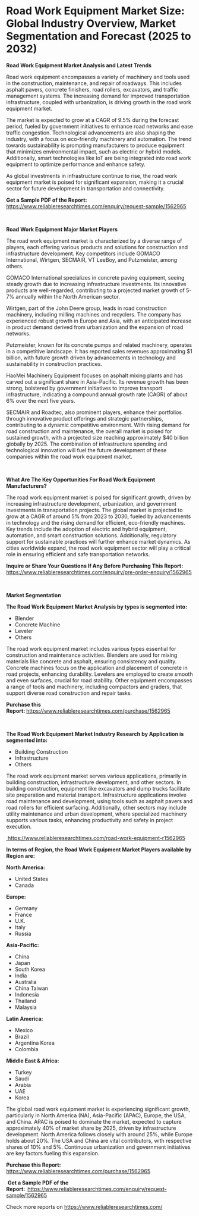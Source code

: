 <p><h1>Road Work Equipment Market Size: Global Industry Overview, Market Segmentation and Forecast (2025 to 2032)</h1></p><p><strong>Road Work Equipment Market Analysis and Latest Trends</strong></p>
<p><p>Road work equipment encompasses a variety of machinery and tools used in the construction, maintenance, and repair of roadways. This includes asphalt pavers, concrete finishers, road rollers, excavators, and traffic management systems. The increasing demand for improved transportation infrastructure, coupled with urbanization, is driving growth in the road work equipment market.</p><p>The market is expected to grow at a CAGR of 9.5% during the forecast period, fueled by government initiatives to enhance road networks and ease traffic congestion. Technological advancements are also shaping the industry, with a focus on eco-friendly machinery and automation. The trend towards sustainability is prompting manufacturers to produce equipment that minimizes environmental impact, such as electric or hybrid models. Additionally, smart technologies like IoT are being integrated into road work equipment to optimize performance and enhance safety.</p><p>As global investments in infrastructure continue to rise, the road work equipment market is poised for significant expansion, making it a crucial sector for future development in transportation and connectivity.</p></p>
<p><strong>Get a Sample PDF of the Report:&nbsp;</strong> <a href="https://www.reliableresearchtimes.com/enquiry/request-sample/1562965?utm_campaign=3070&utm_medium=2&utm_source=Github&utm_content=ia&utm_term=08042025&utm_id=road-work-equipment">https://www.reliableresearchtimes.com/enquiry/request-sample/1562965</a></p>
<p>&nbsp;</p>
<p><strong>Road Work Equipment Major Market Players</strong></p>
<p><p>The road work equipment market is characterized by a diverse range of players, each offering various products and solutions for construction and infrastructure development. Key competitors include GOMACO International, Wirtgen, SECMAIR, VT LeeBoy, and Putzmeister, among others. </p><p>GOMACO International specializes in concrete paving equipment, seeing steady growth due to increasing infrastructure investments. Its innovative products are well-regarded, contributing to a projected market growth of 5-7% annually within the North American sector.</p><p>Wirtgen, part of the John Deere group, leads in road construction machinery, including milling machines and recyclers. The company has experienced robust growth in Europe and Asia, with an anticipated increase in product demand derived from urbanization and the expansion of road networks.</p><p>Putzmeister, known for its concrete pumps and related machinery, operates in a competitive landscape. It has reported sales revenues approximating $1 billion, with future growth driven by advancements in technology and sustainability in construction practices.</p><p>HaoMei Machinery Equipment focuses on asphalt mixing plants and has carved out a significant share in Asia-Pacific. Its revenue growth has been strong, bolstered by government initiatives to improve transport infrastructure, indicating a compound annual growth rate (CAGR) of about 6% over the next five years.</p><p>SECMAIR and Roadtec, also prominent players, enhance their portfolios through innovative product offerings and strategic partnerships, contributing to a dynamic competitive environment. With rising demand for road construction and maintenance, the overall market is poised for sustained growth, with a projected size reaching approximately $40 billion globally by 2025. The combination of infrastructure spending and technological innovation will fuel the future development of these companies within the road work equipment market.</p></p>
<p>&nbsp;</p>
<p><strong>What Are The Key Opportunities For Road Work Equipment Manufacturers?</strong></p>
<p><p>The road work equipment market is poised for significant growth, driven by increasing infrastructure development, urbanization, and government investments in transportation projects. The global market is projected to grow at a CAGR of around 5% from 2023 to 2030, fueled by advancements in technology and the rising demand for efficient, eco-friendly machines. Key trends include the adoption of electric and hybrid equipment, automation, and smart construction solutions. Additionally, regulatory support for sustainable practices will further enhance market dynamics. As cities worldwide expand, the road work equipment sector will play a critical role in ensuring efficient and safe transportation networks.</p></p>
<p><strong>Inquire or Share Your Questions If Any Before Purchasing This Report:</strong> <a href="https://www.reliableresearchtimes.com/enquiry/pre-order-enquiry/1562965?utm_campaign=3070&utm_medium=2&utm_source=Github&utm_content=ia&utm_term=08042025&utm_id=road-work-equipment">https://www.reliableresearchtimes.com/enquiry/pre-order-enquiry/1562965</a></p>
<p>&nbsp;</p>
<p><strong>Market Segmentation</strong></p>
<p><strong>The Road Work Equipment Market Analysis by types is segmented into:</strong></p>
<p><ul><li>Blender</li><li>Concrete Machine</li><li>Leveler</li><li>Others</li></ul></p>
<p><p>The road work equipment market includes various types essential for construction and maintenance activities. Blenders are used for mixing materials like concrete and asphalt, ensuring consistency and quality. Concrete machines focus on the application and placement of concrete in road projects, enhancing durability. Levelers are employed to create smooth and even surfaces, crucial for road stability. Other equipment encompasses a range of tools and machinery, including compactors and graders, that support diverse road construction and repair tasks.</p></p>
<p><strong>Purchase this Report:&nbsp;</strong><a href="https://www.reliableresearchtimes.com/purchase/1562965?utm_campaign=3070&utm_medium=2&utm_source=Github&utm_content=ia&utm_term=08042025&utm_id=road-work-equipment">https://www.reliableresearchtimes.com/purchase/1562965</a></p>
<p>&nbsp;</p>
<p><strong>The Road Work Equipment Market Industry Research by Application is segmented into:</strong></p>
<p><ul><li>Building Construction</li><li>Infrastructure</li><li>Others</li></ul></p>
<p><p>The road work equipment market serves various applications, primarily in building construction, infrastructure development, and other sectors. In building construction, equipment like excavators and dump trucks facilitate site preparation and material transport. Infrastructure applications involve road maintenance and development, using tools such as asphalt pavers and road rollers for efficient surfacing. Additionally, other sectors may include utility maintenance and urban development, where specialized machinery supports various tasks, enhancing productivity and safety in project execution.</p></p>
<p><a href="https://www.reliableresearchtimes.com/road-work-equipment-r1562965?utm_campaign=3070&utm_medium=2&utm_source=Github&utm_content=ia&utm_term=08042025&utm_id=road-work-equipment">&nbsp;https://www.reliableresearchtimes.com/road-work-equipment-r1562965</a></p>
<p><strong>In terms of Region, the Road Work Equipment Market Players available by Region are:</strong></p>
<p>
    <p> <strong> North America: </strong>
        <ul>
            <li>United States</li>
            <li>Canada</li>
        </ul>
        </p> 
    <p> <strong> Europe: </strong>
        <ul>
            <li>Germany</li>
            <li>France</li>
            <li>U.K.</li>
            <li>Italy</li>
            <li>Russia</li>
        </ul>
        </p> 
    <p> <strong> Asia-Pacific: </strong>
        <ul>
            <li>China</li>
            <li>Japan</li>
            <li>South Korea</li>
            <li>India</li>
            <li>Australia</li>
            <li>China Taiwan</li>
            <li>Indonesia</li>
            <li>Thailand</li>
            <li>Malaysia</li>
        </ul>
        </p> 
    <p> <strong> Latin America: </strong>
        <ul>
            <li>Mexico</li>
            <li>Brazil</li>
            <li>Argentina Korea</li>
            <li>Colombia</li>
        </ul>
        </p> 
    <p> <strong> Middle East & Africa: </strong>
        <ul>
            <li>Turkey</li>
            <li>Saudi</li>
            <li>Arabia</li>
            <li>UAE</li>
            <li>Korea</li>
        </ul>
    </p>
    </p>
<p><p>The global road work equipment market is experiencing significant growth, particularly in North America (NA), Asia-Pacific (APAC), Europe, the USA, and China. APAC is poised to dominate the market, expected to capture approximately 40% of market share by 2025, driven by infrastructure development. North America follows closely with around 25%, while Europe holds about 20%. The USA and China are vital contributors, with respective shares of 10% and 5%. Continuous urbanization and government initiatives are key factors fueling this expansion.</p></p>
<p><strong>Purchase this Report: </strong><a href="https://www.reliableresearchtimes.com/purchase/1562965?utm_campaign=3070&utm_medium=2&utm_source=Github&utm_content=ia&utm_term=08042025&utm_id=road-work-equipment">https://www.reliableresearchtimes.com/purchase/1562965</a></p>
<p>&nbsp;<strong>Get a Sample PDF of the Report:&nbsp;&nbsp;</strong><a href="https://www.reliableresearchtimes.com/enquiry/request-sample/1562965?utm_campaign=3070&utm_medium=2&utm_source=Github&utm_content=ia&utm_term=08042025&utm_id=road-work-equipment">https://www.reliableresearchtimes.com/enquiry/request-sample/1562965</a></p>
<p><strong></strong></p>
<p>Check more reports on <a href="https://www.reliableresearchtimes.com/?utm_campaign=3070&utm_medium=2&utm_source=Github&utm_content=ia&utm_term=08042025&utm_id=road-work-equipment">https://www.reliableresearchtimes.com/</a></p>